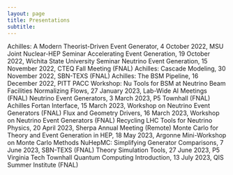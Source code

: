 ```yaml
---
layout: page
title: Presentations
subtitle: 
---
```


Achilles: A Modern Theorist-Driven Event Generator, 4 October 2022, MSU Joint Nuclear-HEP Seminar
Accelerating Event Generation, 19 October 2022, Wichita State University Seminar
Neutrino Event Generation, 15 November 2022, CTEQ Fall Meeting (FNAL)
Achilles: Cascade Modeling, 30 November 2022, SBN-TEXS (FNAL)
Achilles: The BSM Pipeline, 16 December 2022, PITT PACC Workshop: Nu Tools for BSM at Neutrino Beam Facilities
Normalizing Flows, 27 January 2023, Lab-Wide AI Meetings (FNAL)
Neutrino Event Generators, 3 March 2023, P5 Townhall (FNAL)
Achilles Fortan Interface, 15 March 2023, Workshop on Neutrino Event Generators (FNAL)
Flux and Geometry Drivers, 16 March 2023, Workshop on Neutrino Event Generators (FNAL)
Recycling LHC Tools for Neutrino Physics, 20 April 2023, Sherpa Annual Meeting (Remote)
Monte Carlo for Theory and Event Generation in HEP, 18 May 2023, Argonne Mini-Workshop on Monte Carlo Methods
NuHepMC: Simplifying Generator Comparisons, 7 June 2023, SBN-TEXS (FNAL)
Theory Simulation Tools, 27 June 2023, P5 Virginia Tech Townhall
Quantum Computing Introduction, 13 July 2023, QIS Summer Institute (FNAL)  

